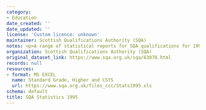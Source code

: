 ```yaml
---
category:
- Education
date_created: ''
date_updated: ''
license: 'Custom licence: unknown'
maintainer: Scottish Qualifications Authority (SQA)
notes: <p>A range of statistical reports for SQA qualifications for 1995.</p>
organization: Scottish Qualifications Authority (SQA)
original_dataset_link: https://www.sqa.org.uk/sqa/63078.html
records: null
resources:
- format: MS EXCEL
  name: Standard Grade, Higher and CSYS
  url: https://www.sqa.org.uk/files_ccc/Stats1995.xls
schema: default
title: SQA Statistics 1995
---
```

